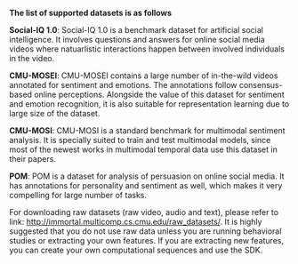 **The list of supported datasets is as follows**

**Social-IQ 1.0**: Social-IQ 1.0 is a benchmark dataset for artificial social intelligence. It involves questions and answers for online social media videos where natuarlistic interactions happen between involved individuals in the video. 

**CMU-MOSEI**: CMU-MOSEI contains a large number of in-the-wild videos annotated for sentiment and emotions. The annotations follow consensus-based online perceptions. Alongside the value of this dataset for sentiment and emotion recognition, it is also suitable for representation learning due to large size of the dataset. 

**CMU-MOSI**: CMU-MOSI is a standard benchmark for multimodal sentiment analysis. It is specially suited to train and test multimodal models, since most of the newest works in multimodal temporal data use this dataset in their papers. 

**POM**: POM is a dataset for analysis of persuasion on online social media. It has annotations for personality and sentiment as well, which makes it very compelling for large number of tasks. 

For downloading raw datasets (raw video, audio and text), please refer to link: http://immortal.multicomp.cs.cmu.edu/raw_datasets/. It is highly suggested that you do not use raw data unless you are running behavioral studies or extracting your own features. If you are extracting new features, you can create your own computational sequences and use the SDK.  
